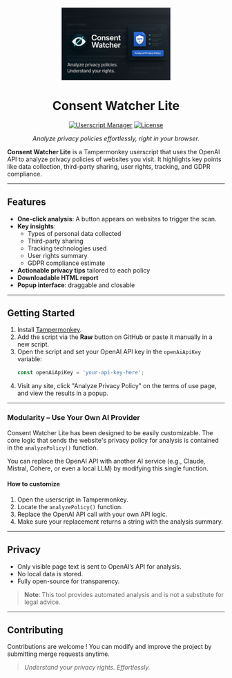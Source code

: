 <div align="center">

<p align="center">
  <img src="banner.png" alt="Consent Watcher Banner" width="50%">
</p>

# Consent Watcher Lite

[![Userscript Manager](https://img.shields.io/badge/Userscript%20Manager-Tampermonkey-blue?style=for-the-badge&logo=tampermonkey)](https://www.tampermonkey.net/)
[![License](https://img.shields.io/badge/License-WTFPL-blue?style=for-the-badge)](LICENSE)

<i>Analyze privacy policies effortlessly, right in your browser.</i>

</div>

**Consent Watcher Lite** is a Tampermonkey userscript that uses the OpenAI API to analyze privacy policies of websites you visit. It highlights key points like data collection, third-party sharing, user rights, tracking, and GDPR compliance.

---

## Features

- **One-click analysis**: A button appears on websites to trigger the scan.
- **Key insights**:
  - Types of personal data collected
  - Third-party sharing
  - Tracking technologies used
  - User rights summary
  - GDPR compliance estimate
- **Actionable privacy tips** tailored to each policy
- **Downloadable HTML report**
- **Popup interface**: draggable and closable

---

## Getting Started

1. Install [Tampermonkey](https://www.tampermonkey.net/).
2. Add the script via the **Raw** button on GitHub or paste it manually in a new script.
3. Open the script and set your OpenAI API key in the `openAiApiKey` variable:
   ```js
   const openAiApiKey = 'your-api-key-here';
4. Visit any site, click "Analyze Privacy Policy" on the terms of use page, and view the results in a popup.

---

### Modularity – Use Your Own AI Provider

Consent Watcher Lite has been designed to be easily customizable. The core logic that sends the website's privacy policy for analysis is contained in the `analyzePolicy()` function.

You can replace the OpenAI API with another AI service (e.g., Claude, Mistral, Cohere, or even a local LLM) by modifying this single function.

#### How to customize
1. Open the userscript in Tampermonkey.
2. Locate the `analyzePolicy()` function.
3. Replace the OpenAI API call with your own API logic.
4. Make sure your replacement returns a string with the analysis summary.

---

## Privacy

- Only visible page text is sent to OpenAI’s API for analysis.
- No local data is stored.
- Fully open-source for transparency.

> **Note**: This tool provides automated analysis and is not a substitute for legal advice.

---

## Contributing

Contributions are welcome ! You can modify and improve the project by submitting merge requests anytime.

> <i>Understand your privacy rights. Effortlessly.</i>
